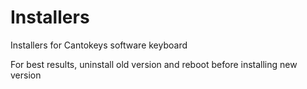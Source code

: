 # Installers
Installers for Cantokeys software keyboard

For best results, uninstall old version and reboot before installing new version
